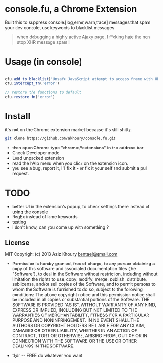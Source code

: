 console.fu, a Chrome Extension
==============================

Built this to suppress console.[log,error,warn,trace] messages that spam your dev console,
use keywords to blacklist messages
> when debugging a highly active Ajaxy page, I f*cking hate the non stop XHR message spam !

Usage (in console)
==================

```javascript

cfu.add_to_blacklist("Unsafe JavaScript attempt to access frame with URL")
cfu.intercept_fn('error')

// restore the functions to default
cfu.restore_fn('error')

```

Install
=======
it's not on the Chrome extension market because it's still shitty.

```sh
git clone https://github.com/akhoury/console.fu.git
```
* then open Chrome type "chrome://extensions" in the address bar
* Check Developer mode
* Load unpacked extension
* read the hAlp menu when you click on the extension icon.
* you see a bug, report it, I'll fix it - or fix it your self and submit a pull request.


TODO
====
* better UI in the extension's popup, to check settings there instead of using the console
* RegEx instead of lame keywords
* testing
* i don't know, can you come up with something ?

License
-

MIT
Copyright (c) 2013 Aziz Khoury <bentael@gmail.com>
* Permission is hereby granted, free of charge, to any person obtaining a copy of this software and associated documentation files (the "Software"), to deal in the Software without restriction, including without limitation the rights to use, copy, modify, merge, publish, distribute, sublicense, and/or sell copies of the Software, and to permit persons to whom the Software is furnished to do so, subject to the following conditions:
The above copyright notice and this permission notice shall be included in all copies or substantial portions of the Software.
THE SOFTWARE IS PROVIDED "AS IS", WITHOUT WARRANTY OF ANY KIND, EXPRESS OR IMPLIED, INCLUDING BUT NOT LIMITED TO THE WARRANTIES OF MERCHANTABILITY, FITNESS FOR A PARTICULAR PURPOSE AND NONINFRINGEMENT. IN NO EVENT SHALL THE AUTHORS OR COPYRIGHT HOLDERS BE LIABLE FOR ANY CLAIM, DAMAGES OR OTHER LIABILITY, WHETHER IN AN ACTION OF CONTRACT, TORT OR OTHERWISE, ARISING FROM, OUT OF OR IN CONNECTION WITH THE SOFTWARE OR THE USE OR OTHER DEALINGS IN THE SOFTWARE.

* tl;dr -- FREE do whatever you want

  [Aziz khoury]: bentael@gmail.com


